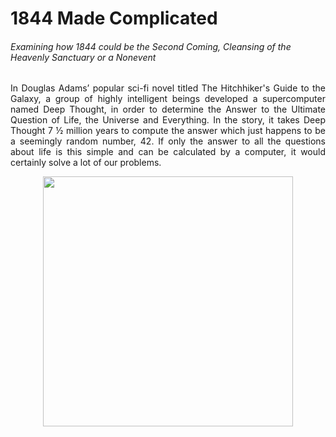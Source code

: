 # 1844 Made Complicated 
###### Examining how 1844 could be the Second Coming, Cleansing of the Heavenly Sanctuary or a Nonevent

<p align="justify">
  In Douglas Adams’ popular sci-fi novel titled The Hitchhiker's Guide to the Galaxy, a group of highly intelligent beings developed a supercomputer named Deep Thought, in order to determine the Answer to the Ultimate Question of Life, the Universe and Everything. In the story, it takes Deep Thought 7 ½ million years to compute the answer which just happens to be a seemingly random number, 42. If only the answer to all the questions about life is this simple and can be calculated by a computer, it would certainly solve a lot of our problems.
  </p>

<p align="center">
  <img src="https://user-images.githubusercontent.com/104978083/167248828-7ad8c2d4-7fb4-441b-92cc-da7944b81cc2.jpeg" width="400" height="400">
</p>
